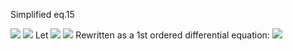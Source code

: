 Simplified eq.15 

<img src="https://render.githubusercontent.com/render/math?math=H^{\prime\prime}%2BH^{\prime}f(r)%2BHg(r) =0">
<img src="https://render.githubusercontent.com/render/math?math=\frac{d^{2}H}{dt^{2}}%2B\frac{dH}{dt}f(r)%2BHg(r) =0">
Let <img src="https://render.githubusercontent.com/render/math?math=A=\frac{d}{dt}(B)=\frac{d^{2}H}{dt^{2}}, \qquad B=\frac{dH}{dt}=H^{\prime}"> 
<img src="https://render.githubusercontent.com/render/math?math=A%2BBf(r)%2BHg(r)=0"> 
Rewritten as a 1st ordered differential equation: <img src="https://render.githubusercontent.com/render/math?math=A=-Bf(r)-Hg(r)"> 
